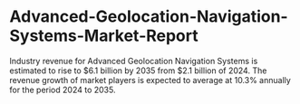 # Advanced-Geolocation-Navigation-Systems-Market-Report
Industry revenue for Advanced Geolocation Navigation Systems is estimated to rise to $6.1 billion by 2035 from $2.1 billion of 2024. The revenue growth of market players is expected to average at 10.3% annually for the period 2024 to 2035.
